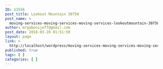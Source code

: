 ```yaml
---
ID: 13556
post_title: Lookout Mountain 30750
post_name: >
  moving-services-moving-services-moving-services-lookoutmountain-30750
author: mrgabonijeff@gmail.com
post_date: 2018-03-28 01:51:50
layout: page
link: >
  http://localhost/wordpress/moving-services-moving-services-moving-services-lookoutmountain-30750/
published: true
tags: [ ]
categories: [ ]
---
```

